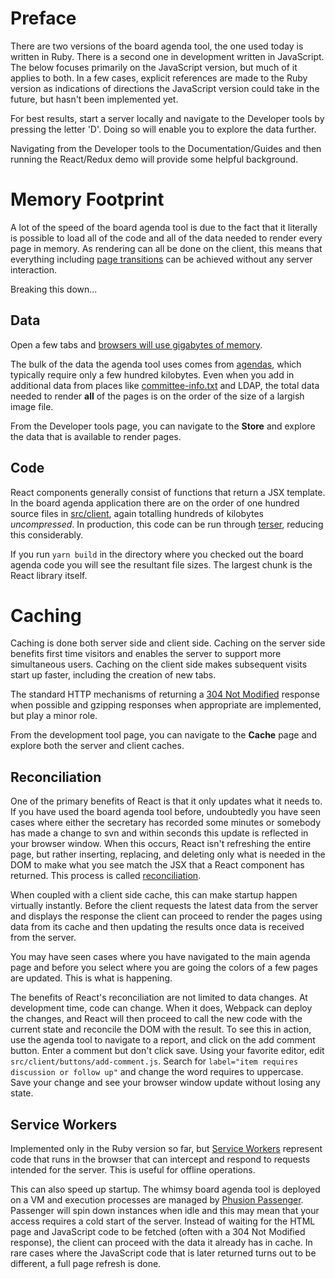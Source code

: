 # Preface

There are two versions of the board agenda tool, the one used today is written
in Ruby.  There is a second one in development written in JavaScript.  The
below focuses primarily on the JavaScript version, but much of it applies to
both.  In a few cases, explicit references are made to the Ruby version as
indications of directions the JavaScript version could take in the future, but
hasn't been implemented yet.

For best results, start a server locally and navigate to the Developer tools
by pressing the letter 'D'.  Doing so will enable you to explore the data
further.

Navigating from the Developer tools to the Documentation/Guides and then
running  the React/Redux demo will provide some helpful background.

# Memory Footprint

A lot of the speed of the board agenda tool is due to the fact that it
literally is possible to load all of the code and all of the data needed to
render every page in memory.  As rendering can all be done on the client, this
means that everything including [page transitions](https://reactrouter.com/)
can be achieved without any server interaction.

Breaking this down...

## Data

Open a few tabs and [browsers will use gigabytes of
memory](https://www.tomsguide.com/news/chrome-firefox-edge-ram-comparison#chrome-vs-firefox-vs-edge-ram-usage-results-xa0).

The bulk of the data the agenda tool uses comes from
[agendas](http://apache.org/foundation/records/minutes/2020/), which typically
require only a few hundred kilobytes.  Even when you add in additional data
from places like
[committee-info.txt](https://svn.apache.org/repos/private/committers/board/committee-info.txt)
and LDAP, the total data needed to render **all** of the pages is on the order
of the size of a largish image file.

From the Developer tools page, you can navigate to the **Store** and explore
the data that is available to render pages.

## Code

React components generally consist of functions that return a JSX template.
In the board agenda application there are on the order of one hundred source
files in
[src/client](https://github.com/rubys/whimsy-board-agenda-nodejs/tree/master/src/client),
again totalling hundreds of kilobytes *uncompressed*.  In production, this
code can be run through [terser](https://terser.org/), reducing this
considerably.

If you run `yarn build` in the directory where you checked out the board
agenda code you will see the resultant file sizes.  The largest chunk is the
React library itself.

# Caching

Caching is done both server side and client side.  Caching on the server side
benefits first time visitors and enables the server to support more
simultaneous users.  Caching on the client side makes subsequent visits start
up faster, including the creation of new tabs.

The standard HTTP mechanisms of returning a [304 Not
Modified](https://developer.mozilla.org/en-US/docs/Web/HTTP/Status/304)
response when possible and gzipping responses when appropriate are
implemented, but play a minor role.

From the development tool page, you can navigate to the **Cache** page and
explore both the server and client caches.

## Reconciliation

One of the primary benefits of React is that it only updates what it needs to.
If you have used the board agenda tool before, undoubtedly you have seen cases
where either the secretary has recorded some minutes or somebody has made a
change to svn and within seconds this update is reflected in your browser
window.  When this occurs, React isn't refreshing the entire page, but rather
inserting, replacing, and deleting only what is needed in the DOM to make what
you see match the JSX that a React component has returned.  This process is
called [reconciliation](https://reactjs.org/docs/reconciliation.html).

When coupled with a client side cache, this can make startup happen virtually
instantly.  Before the client requests the latest data from the server and
displays the response the client can proceed to render the pages using data
from its cache and then updating the results once data is received from the
server.

You may have seen cases where you have navigated to the main agenda page and
before you select where you are going the colors of a few pages are updated.
This is what is happening.

The benefits of React's reconciliation are not limited to data changes.  At
development time, code can change.  When it does, Webpack can deploy the
changes, and React will then proceed to call the new code with the current
state and reconcile the DOM with the result.  To see this in action, use the
agenda tool to navigate to a report, and click on the add comment button.
Enter a comment but don't click save.  Using your favorite editor, edit
`src/client/buttons/add-comment.js`.  Search for `label="item requires
discussion or follow up"` and change the word requires to uppercase.  Save
your change and see your browser window update without losing any state.

## Service Workers

Implemented only in the Ruby version so far, but [Service
Workers](https://developers.google.com/web/fundamentals/primers/service-workers/)
represent code that runs in the browser that can intercept and respond to
requests intended for the server.  This is useful for offline operations.

This can also speed up startup.  The whimsy board agenda tool is deployed on a
VM and execution processes are managed by [Phusion
Passenger](https://www.phusionpassenger.com/).  Passenger will spin down
instances when idle and this may mean that your access requires a cold start
of the server.  Instead of waiting for the HTML page and JavaScript code to be
fetched (often with a 304 Not Modified response), the client can proceed with
the data it already has in cache.  In rare cases where the JavaScript code
that is later returned turns out to be different, a full page refresh is done.

